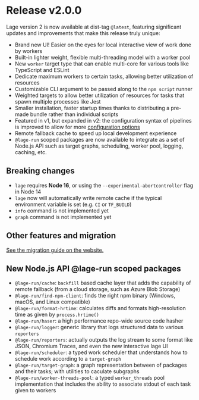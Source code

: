 # Release v2.0.0

Lage version 2 is now available at dist-tag `@latest`, featuring significant updates and improvements that make this release truly unique:

- Brand new UI! Easier on the eyes for local interactive view of work done by workers
- Built-in lighter weight, flexible multi-threading model with a worker pool
- New `worker` target type that can enable multi-core for various tools like TypeScript and ESLint
- Dedicate maximum workers to certain tasks, allowing better utilization of resources
- Customizable CLI argument to be passed along to the `npm script` runner
- Weighted targets to allow better utilization of resources for tasks that spawn multiple processes like Jest
- Smaller installation, faster startup times thanks to distributing a pre-made bundle rather than individual scripts
- Featured in v1, but expanded in v2: the configuration syntax of pipelines is improved to allow for more [configuration options](https://microsoft.github.io/lage/docs/Reference/config#a-complete-tour-of-the-config)
- Remote fallback cache to speed up local development experience
- `@lage-run` scoped packages are now available to integrate as a set of Node.js API such as target graphs, scheduling, worker pool, logging, caching, etc.

## Breaking changes

- `lage` requires **Node 16**, or using the `--experimental-abortcontroller` flag in Node 14
- `lage` now will automatically write remote cache if the typical environment variable is set (e.g. `CI` or `TF_BUILD`)
- `info` command is not implemented yet
- `graph` command is not implemented yet

## Other features and migration

[See the migration guide on the website.](https://microsoft.github.io/lage/docs/Cookbook/migration)

## New Node.js API @lage-run scoped packages

- `@lage-run/cache`: `backfill` based cache layer that adds the capability of remote fallback (from a cloud storage, such as Azure Blob Storage)
- `@lage-run/find-npm-client`: finds the right npm binary (Windows, macOS, and Linux compatible)
- `@lage-run/format-hrtime`: calculates diffs and formats high-resolution time as given by `process.hrtime()`
- `@lage-run/haser`: a high performance repo-wide source code hasher
- `@lage-run/logger`: generic library that logs structured data to various `reporters`
- `@lage-run/reporters`: actually outputs the log stream to some format like JSON, Chromium Traces, and even the new interactive lage UI
- `@lage-run/scheduler`: a typed work scheduler that understands how to schedule work according to a `target-graph`
- `@lage-run/target-graph`: a graph representation between of packages and their tasks; with utilities to caculate subgraphs
- `@lage-run/worker-threads-pool`: a typed `worker_threads` pool implementation that includes the ability to associate stdout of each task given to workers
